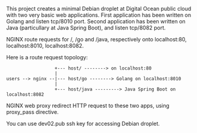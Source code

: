This project creates a minimal Debian droplet at Digital Ocean public cloud with two very basic web applications.
First application has been written on Golang and listen     tcp/8010 port.
Second application has been written on Java (particullary at Java Spring Boot), and listen tcp/8082 port.

NGINX route requests for /, /go and /java, respectively onto localhost:80, localhost:8010, localhost:8082. 

Here is a route request topology:

                      +--- host/ --------> on localhost:80
                      |
    users --> nginx --|--- host/go --------> Golang on localhost:8010
                      |
                      +--- host/java ---------> Java Spring Boot on localhost:8082


NGINX web proxy redirect HTTP request to these two apps, using proxy_pass directive. 


You can use dev02.pub ssh key for accessing Debian droplet.
